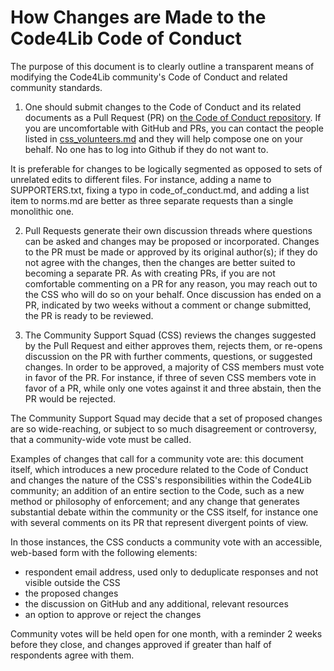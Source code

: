 # How Changes are Made to the Code4Lib Code of Conduct

The purpose of this document is to clearly outline a transparent means of modifying the Code4Lib community's Code of Conduct and related community standards.

1) One should submit changes to the Code of Conduct and its related documents as a Pull Request (PR) on [the Code of Conduct repository](https://github.com/code4lib/code-of-conduct). If you are uncomfortable with GitHub and PRs, you can contact the people listed in [css_volunteers.md](https://github.com/code4lib/code-of-conduct/blob/master/css_volunteers.md) and they will help compose one on your behalf. No one has to log into Github if they do not want to.

It is preferable for changes to be logically segmented as opposed to sets of unrelated edits to different files. For instance, adding a name to SUPPORTERS.txt, fixing a typo in code_of_conduct.md, and adding a list item to norms.md are better as three separate requests than a single monolithic one.

2) Pull Requests generate their own discussion threads where questions can be asked and changes may be proposed or incorporated. Changes to the PR must be made or approved by its original author(s); if they do not agree with the changes, then the changes are better suited to becoming a separate PR. As with creating PRs, if you are not comfortable commenting on a PR for any reason, you may reach out to the CSS who will do so on your behalf. Once discussion has ended on a PR, indicated by two weeks without a comment or change submitted, the PR is ready to be reviewed.

3) The Community Support Squad (CSS) reviews the changes suggested by the Pull Request and either approves them, rejects them, or re-opens discussion on the PR with further comments, questions, or suggested changes. In order to be approved, a majority of CSS members must vote in favor of the PR. For instance, if three of seven CSS members vote in favor of a PR, while only one votes against it and three abstain, then the PR would be rejected.

The Community Support Squad may decide that a set of proposed changes are so wide-reaching, or subject to so much disagreement or controversy, that a community-wide vote must be called.

Examples of changes that call for a community vote are: this document itself, which introduces a new procedure related to the Code of Conduct and changes the nature of the CSS's responsibilities within the Code4Lib community; an addition of an entire section to the Code, such as a new method or philosophy of enforcement; and any change that generates substantial debate within the community or the CSS itself, for instance one with several comments on its PR that represent divergent points of view.

In those instances, the CSS conducts a community vote with an accessible, web-based form with the following elements:

- respondent email address, used only to deduplicate responses and not visible outside the CSS
- the proposed changes
- the discussion on GitHub and any additional, relevant resources
- an option to approve or reject the changes

Community votes will be held open for one month, with a reminder 2 weeks before they close, and changes approved if greater than half of respondents agree with them.
